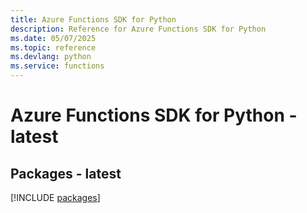 ```yaml
---
title: Azure Functions SDK for Python
description: Reference for Azure Functions SDK for Python
ms.date: 05/07/2025
ms.topic: reference
ms.devlang: python
ms.service: functions
---
```

# Azure Functions SDK for Python - latest
## Packages - latest
[!INCLUDE [packages](functions-index.md)]